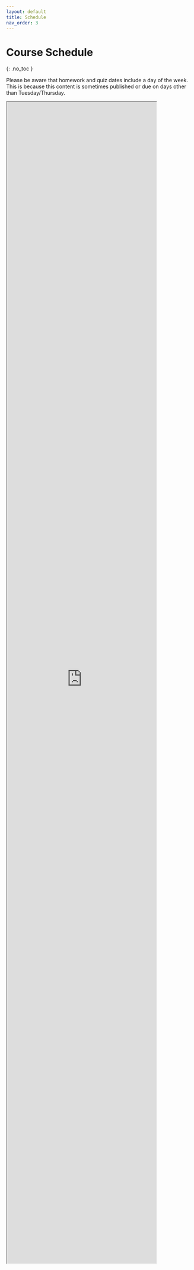 ```yaml
---
layout: default
title: Schedule
nav_order: 3
---
```


# Course Schedule
{: .no_toc }

Please be aware that homework and quiz dates include a day of the week. This is because this content is sometimes published or due on days other than Tuesday/Thursday.

<iframe width="80%" height="80%" src="https://docs.google.com/spreadsheets/d/e/2PACX-1vSzOj7H_q0TA6NHXQd_OLpQLRPY29Vwl0dnnShDp-TZENBT6Yb5ju2bpYccuI5RC3mFLiWopzjpwDGA/pubhtml?gid=0&amp;single=true&amp;widget=true&amp;headers=false"></iframe>